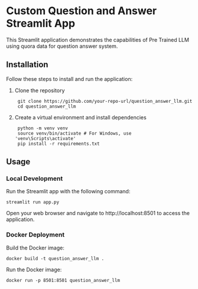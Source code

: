 # Custom Question and Answer Streamlit App

This Streamlit application demonstrates the capabilities of Pre Trained LLM using quora data for question answer system.

## Installation

Follow these steps to install and run the application:

1. Clone the repository

        git clone https://github.com/your-repo-url/question_answer_llm.git
        cd question_answer_llm

2. Create a virtual environment and install dependencies

        python -m venv venv
        source venv/bin/activate # For Windows, use 'venv\Scripts\activate'
        pip install -r requirements.txt


## Usage
### Local Development

Run the Streamlit app with the following command:

    streamlit run app.py

Open your web browser and navigate to http://localhost:8501 to access the application.

### Docker Deployment

Build the Docker image:

    docker build -t question_answer_llm .

Run the Docker image:

    docker run -p 8501:8501 question_answer_llm
